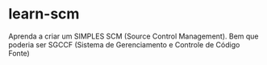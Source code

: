 # learn-scm
Aprenda a criar um SIMPLES SCM (Source Control Management). Bem que poderia ser SGCCF (Sistema de Gerenciamento e Controle de Código Fonte)
